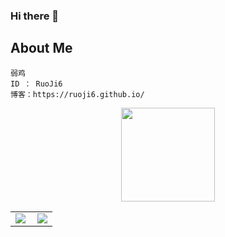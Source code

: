 ### Hi there 👋
## About Me
```
弱鸡
ID ： RuoJi6
博客：https://ruoji6.github.io/
```

<center><img height=150 align="center" src="https://github-readme-stats.vercel.app/api/top-langs?username=RuoJi6&layout=compact&langs_count=8&card_width=320" /></center>


<table>
    <tr>
        <td >
            <center><img src="https://github-readme-stats.vercel.app/api?username=RuoJi6&show_icons=true&hide_border=true&theme=chartreuse-dark" ></center>
        </td>
        <td >
            <center><img src="https://github-profile-summary-cards.vercel.app/api/cards/profile-details?username=RuoJi6&theme=github_dark&show_icons=true" align="right" /></center>
        </td>
    </tr>
</table>
